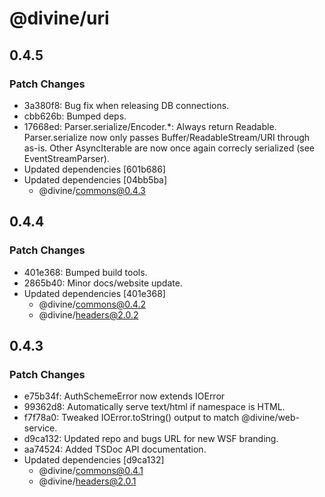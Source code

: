 # @divine/uri

## 0.4.5

### Patch Changes

- 3a380f8: Bug fix when releasing DB connections.
- cbb626b: Bumped deps.
- 17668ed: Parser.serialize/Encoder.\*: Always return Readable. Parser.serialize now only passes Buffer/ReadableStream/URI through as-is. Other AsyncIterable are now once again correcly serialized (see EventStreamParser).
- Updated dependencies [601b686]
- Updated dependencies [04bb5ba]
  - @divine/commons@0.4.3

## 0.4.4

### Patch Changes

- 401e368: Bumped build tools.
- 2865b40: Minor docs/website update.
- Updated dependencies [401e368]
  - @divine/commons@0.4.2
  - @divine/headers@2.0.2

## 0.4.3

### Patch Changes

- e75b34f: AuthSchemeError now extends IOError
- 99362d8: Automatically serve text/html if namespace is HTML.
- f7f78a0: Tweaked IOError.toString() output to match @divine/web-service.
- d9ca132: Updated repo and bugs URL for new WSF branding.
- aa74524: Added TSDoc API documentation.
- Updated dependencies [d9ca132]
  - @divine/commons@0.4.1
  - @divine/headers@2.0.1
